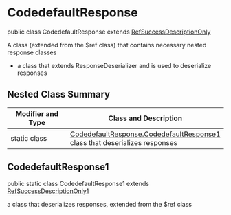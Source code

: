 # CodedefaultResponse

public class CodedefaultResponse extends [RefSuccessDescriptionOnly](../../components/responses/RefSuccessDescriptionOnly.md)

A class (extended from the $ref class) that contains necessary nested response classes
- a class that extends ResponseDeserializer and is used to deserialize responses

## Nested Class Summary
| Modifier and Type | Class and Description |
| ----------------- | --------------------- |
| static class | [CodedefaultResponse.CodedefaultResponse1](#codedefaultresponse1)<br> class that deserializes responses |

## CodedefaultResponse1
public static class CodedefaultResponse1 extends [RefSuccessDescriptionOnly1](../../components/responses/RefSuccessDescriptionOnly.md#refsuccessdescriptiononly1)<br>

a class that deserializes responses, extended from the $ref class


